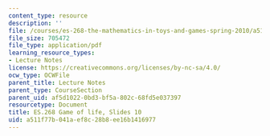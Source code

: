 ```yaml
---
content_type: resource
description: ''
file: /courses/es-268-the-mathematics-in-toys-and-games-spring-2010/a511f77b041aef8c28b8ee16b1416977_MITES_268S10_ses10_slides2.pdf
file_size: 705472
file_type: application/pdf
learning_resource_types:
- Lecture Notes
license: https://creativecommons.org/licenses/by-nc-sa/4.0/
ocw_type: OCWFile
parent_title: Lecture Notes
parent_type: CourseSection
parent_uid: af5d1022-0bd3-bf5a-802c-68fd5e037397
resourcetype: Document
title: ES.268 Game of life, Slides 10
uid: a511f77b-041a-ef8c-28b8-ee16b1416977
---
```

